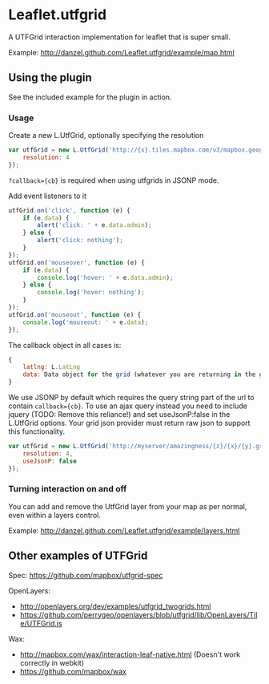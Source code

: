 Leaflet.utfgrid
===============

A UTFGrid interaction implementation for leaflet that is super small.

Example: http://danzel.github.com/Leaflet.utfgrid/example/map.html

## Using the plugin
See the included example for the plugin in action.

### Usage

Create a new L.UtfGrid, optionally specifying the resolution
```javascript
var utfGrid = new L.UtfGrid('http://{s}.tiles.mapbox.com/v3/mapbox.geography-class/{z}/{x}/{y}.grid.json?callback={cb}', {
	resolution: 4
});
```
```?callback={cb}``` is required when using utfgrids in JSONP mode.

Add event listeners to it
```javascript
utfGrid.on('click', function (e) {
	if (e.data) {
		alert('click: ' + e.data.admin);
	} else {
		alert('click: nothing');
	}
}); 
utfGrid.on('mouseover', function (e) {
	if (e.data) {
		console.log('hover: ' + e.data.admin);
	} else {
		console.log('hover: nothing');
	}
});
utfGrid.on('mouseout', function (e) {
	console.log('mouseout: ' + e.data);
});
```

The callback object in all cases is:
```javascript
{
	latlng: L.LatLng
	data: Data object for the grid (whatever you are returning in the grid json)
}
```

We use JSONP by default which requires the query string part of the url to contain ```callback={cb}```.
To use an ajax query instead you need to include jquery (TODO: Remove this reliance!) and set useJsonP:false in the L.UtfGrid options.
Your grid json provider must return raw json to support this functionality.

```javascript
var utfGrid = new L.UtfGrid('http://myserver/amazingness/{z}/{x}/{y}.grid.json', {
	resolution: 4,
	useJsonP: false
});
```

### Turning interaction on and off

You can add and remove the UtfGrid layer from your map as per normal, even within a layers control.

Example: http://danzel.github.com/Leaflet.utfgrid/example/layers.html

## Other examples of UTFGrid

Spec: https://github.com/mapbox/utfgrid-spec

OpenLayers:
*   http://openlayers.org/dev/examples/utfgrid_twogrids.html
*   https://github.com/perrygeo/openlayers/blob/utfgrid/lib/OpenLayers/Tile/UTFGrid.js

Wax:
*   http://mapbox.com/wax/interaction-leaf-native.html (Doesn't work correctly in webkit)
*   https://github.com/mapbox/wax